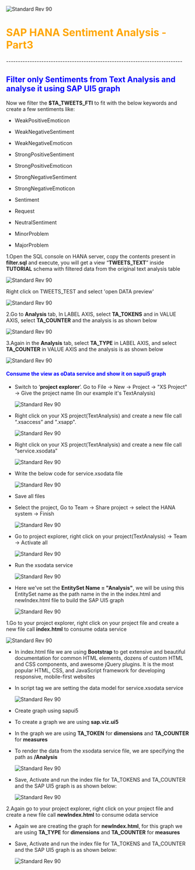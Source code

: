 ![Standard Rev 90](C:/Users/Admin/Desktop/pic/capture2.png)

<h1><font color="orange"> SAP HANA Sentiment Analysis -Part3 </font></h1>
---------------------------------------------------------------------------
<h2><font color = "blue"> Filter only Sentiments from Text Analysis and analyse it using SAP UI5 graph</font></h2>


Now we filter the **$TA\_TWEETS\_FTI** to fit with the below keywords and create a few sentiments like:


- WeakPositiveEmoticon


- WeakNegativeSentiment


- WeakNegativeEmoticon


- StrongPositiveSentiment


- StrongPositiveEmoticon


- StrongNegativeSentiment


- StrongNegativeEmoticon


- Sentiment


- Request


- NeutralSentiment


- MinorProblem


- MajorProblem




1.Open the SQL console on HANA server, copy the contents present in **filter.sql** and execute, you will get a view “**TWEETS\_TEXT**”  inside **TUTORIAL** schema with filtered data from the original text analysis table

   ![Standard Rev 90](C:/Users/Admin/Desktop/pic/part3/3.png)

  Right click on TWEETS\_TEST and select 'open DATA preview'

   ![Standard Rev 90](C:/Users/Admin/Desktop/pic/part3/2.png)



2.Go to **Analysis** tab, In LABEL AXIS, select **TA\_TOKENS** and in VALUE AXIS, select **TA\_COUNTER** and the analysis is as shown below

   ![Standard Rev 90](C:/Users/Admin/Desktop/pic/part3/4.png)

3.Again in the **Analysis** tab, select **TA\_TYPE** in LABEL AXIS, and select **TA\_COUNTER** in VALUE AXIS and the analysis is as shown below

   ![Standard Rev 90](C:/Users/Admin/Desktop/pic/part3/5.png)



<h4><font color = "blue"> Consume the view as oData service and show it on sapui5 graph</font></h4>


- Switch to ‘**project explorer**’. Go to File -> New -> Project -> "XS Project" -> Give the project name (In our example it's TextAnalysis)

   ![Standard Rev 90](C:/Users/Admin/Desktop/pic/part3/6.png)

- Right click on your XS project(TextAnalysis) and create a new file call “.xsaccess” and ".xsapp".

   ![Standard Rev 90](C:/Users/Admin/Desktop/pic/part3/1.png)

- Right click on your XS project(TextAnalysis) and create a new file call “service.xsodata”

   ![Standard Rev 90](C:/Users/Admin/Desktop/pic/part3/8.png)

- Write the below code for service.xsodata file

   ![Standard Rev 90](C:/Users/Admin/Desktop/pic/part3/9.png) 

- Save all files
- Select the project, Go to Team -> Share project -> select the HANA system -> Finish

   ![Standard Rev 90](C:/Users/Admin/Desktop/pic/part3/10.png) 

- Go to project explorer, right click on your project(TextAnalysis) -> Team -> Activate all

   ![Standard Rev 90](C:/Users/Admin/Desktop/pic/part3/11.png) 

- Run the xsodata service

   ![Standard Rev 90](C:/Users/Admin/Desktop/pic/part3/12.png) 

- Here we've set the **EntitySet Name = "Analysis"**, we will be using this EntitySet name as the path name in the in the index.html and newIndex.html file to build the SAP UI5 graph 

   ![Standard Rev 90](C:/Users/Admin/Desktop/pic/part3/13.png) 

1.Go to your project explorer, right click on your project file and create a new file call **index.html** to consume odata service 

   ![Standard Rev 90](C:/Users/Admin/Desktop/pic/part3/14.png)

- In index.html file we are using **Bootstrap** to get extensive and beautiful documentation for common HTML elements, dozens of custom HTML and CSS components, and awesome jQuery plugins. It is the most popular HTML, CSS, and JavaScript framework for developing responsive, mobile-first websites
- In script tag we are setting the data model for service.xsodata service

   ![Standard Rev 90](C:/Users/Admin/Desktop/pic/part3/Untitled.png)


- Create graph using sapui5
- To create a graph we are using **sap.viz.ui5** 
- In the graph we are using **TA\_TOKEN** for **dimensions**  and **TA\_COUNTER**  for **measures**
- To render the data from the xsodata service file, we are specifying the path as **/Analysis**

   ![Standard Rev 90](C:/Users/Admin/Desktop/pic/part3/15.png)

- Save, Activate and run the index file for TA\_TOKENS and TA\_COUNTER and the SAP UI5 graph is as shown below:

   ![Standard Rev 90](C:/Users/Admin/Desktop/pic/part3/16.png)



2.Again go to your project explorer, right click on your project file and create a new file call **newIndex.html** to consume odata service

- Again we are creating the graph for **newIndex.html**, for this graph we are using **TA\_TYPE** for **dimensions** and **TA\_COUNTER** for **measures**

- Save, Activate and run the index file for TA\_TOKENS and TA\_COUNTER and the SAP UI5 graph is as shown below:

   ![Standard Rev 90](C:/Users/Admin/Desktop/pic/part3/17.png)





















